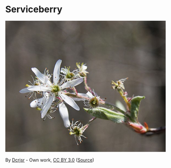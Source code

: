 # Serviceberry
![Amelanchier arborea](./amelanchier-arborea.jpg)

By [Dcrjsr](https://commons.wikimedia.org/wiki/User:Dcrjsr) - Own work,
[CC BY 3.0](https://creativecommons.org/licenses/by/3.0)
([Source](https://commons.wikimedia.org/w/index.php?curid=18773162))

